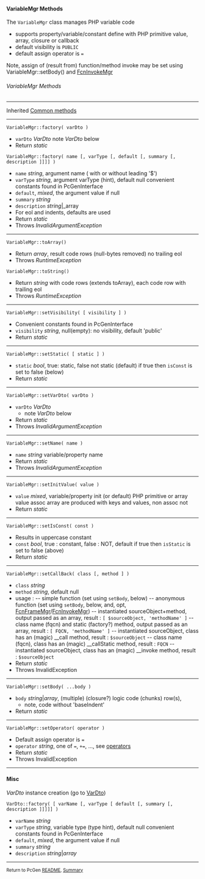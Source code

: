 [comment]: # (This file is part of PcGen, PHP Code Generation support package. Copyright 2020 Kjell-Inge Gustafsson, kigkonsult, All rights reserved, licence GPL 3.0)

#### VariableMgr Methods

The ```VariableMgr``` class manages PHP variable code

* supports property/variable/constant define with PHP primitive value, array, closure or callback
* default visibility is ```PUBLIC```  
* default assign operator is ```=```  

Note, assign of (result from) function/method invoke may be set using VariableMgr::setBody() and [FcnInvokeMgr]

###### VariableMgr Methods

---

Inherited [Common methods]

---

```VariableMgr::factory( varDto )```

* ```varDto``` _VarDto_
     note *VarDto* below
* Return _static_


```VariableMgr::factory( name [, varType [, default [, summary [, description ]]]] )```

* ```name``` _string_, argument name   ( with or without leading '$')
* ```varType``` _string_, argument varType (hint), default null
  convenient constants found in PcGenInterface
* ```default```, _mixed_, the argument value if null
* ```summary``` _string_
* ```description``` _string_|_array
* For eol and indents, defaults are used
* Return _static_
* Throws _InvalidArgumentException_

---

```VariableMgr::toArray()```

* Return _array_, result code rows (null-bytes removed) no trailing eol
* Throws _RuntimeException_


```VariableMgr::toString()```

* Return _string_ with code rows (extends toArray), each code row with trailing eol
* Throws _RuntimeException_

---

```VariableMgr::setVisibility( [ visibility ] )```

* Convenient constants found in PcGenInterface
* ```visibility``` _string_, null(empty): no visibility, default 'public'  
* Return _static_

---

```VariableMgr::setStatic( [ static ] )```

* ```static``` _bool_, true: static, false not static (default)
  if true then ```isConst``` is set to false (below)
* Return _static_

---

```VariableMgr::setVarDto( varDto )```

* ```varDto``` _VarDto_  
    * note *VarDto* below
* Return _static_
* Throws _InvalidArgumentException_

---

```VariableMgr::setName( name )```

* ```name``` _string_ variable/property name 
* Return _static_
* Throws _InvalidArgumentException_

---

```VariableMgr::setInitValue( value )```

* ```value``` _mixed_, variable/property init (or default) PHP primitive or array value
  assoc array are produced with keys and values, non assoc not
* Return _static_

---

```VariableMgr::setIsConst( const )```

* Results in uppercase constant
* ```const``` _bool_, true : constant, false : NOT, default 
  if true then ```isStatic``` is set to false (above)
* Return _static_

---

```VariableMgr::setCallBack( class [, method ] )```

* ```class``` _string_
* ```method``` _string_, default null
* usage :
  -- simple function (set using ```setBody```, below)
  -- anonymous function (set using ```setBody```, below, and, opt, [FcnFrameMgr]/[FcnInvokeMgr])
  -- instantiated sourceObject+method, output passed as an array, result : ```[ $sourceObject, 'methodName' ]```
  -- class name (fqcn) and static (factory?) method, output passed as an array, result : ```[ FQCN, 'methodName' ]```
  -- instantiated sourceObject, class has an (magic) __call method, result : ```$sourceObject```
  -- class name (fqcn), class has an (magic) __callStatic method, result : ```FQCN```
  -- instantiated sourceObject, class has an (magic) __invoke method, result : ```$sourceObject```
* Return _static_
* Throws InvalidException

---

```VariableMgr::setBody( ...body )```

* ```body``` _string_|_array_, (multiple) (closure?) logic code (chunks) row(s), 
  * note, code without 'baseIndent' 
* Return _static_

---

```VariableMgr::setOperator( operator )```

* Default assign operator is ```=``` 
* ```operator``` _string_, one of ```=```, ```+=```, ..., see [operators]
* Return _static_
* Throws InvalidException

---

#### Misc
_VarDto_ instance creation (go to [VarDto])

```VarDto::factory( [ varName [, varType [ default [, summary [, description ]]]]] )```

* ```varName``` _string_
* ```varType``` _string_, variable type (type hint), default null
   convenient constants found in PcGenInterface
* ```default```, _mixed_, the argument value if null
* ```summary``` _string_
* ```description``` _string_|_array_
---

<small>Return to PcGen [README], [Summary]</small> 

[Common methods]:CommonMethods.md
[FcnFrameMgr]:FcnFrameMgr.md
[FcnInvokeMgr]:FcnInvokeMgr.md
[operators]:https://www.php.net/manual/en/language.operators.assignment.php
[README]:../README.md
[Summary]:Summary.md
[VarDto]:VarDto.md
